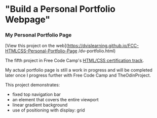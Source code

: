 # "Build a Personal Portfolio Webpage"
### My Personal Portfolio Page


[View this project on the web](https://dvislearning.github.io/FCC-HTMLCSS-Personal-Portfolio-Page
/dv-portfolio.html)

The fifth project in Free Code Camp's [HTML/CSS certification track](https://learn.freecodecamp.org/responsive-web-design/responsive-web-design-projects/build-a-personal-portfolio-webpage).

My actual portfolio page is still a work in progress and will be completed later once I progress further with Free Code Camp and TheOdinProject.

This project demonstrates:

- fixed top navigation bar
- an element that covers the entire viewport
- linear gradient background
- use of positioning with display: grid